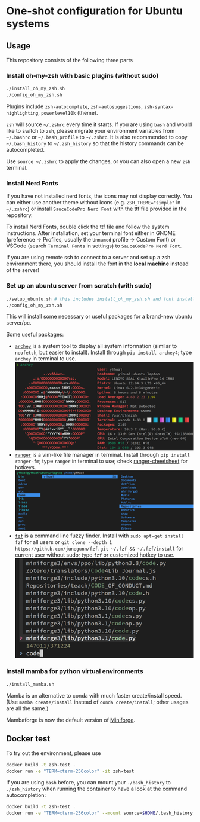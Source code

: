 # One-shot configuration for Ubuntu systems

## Usage

This repository consists of the following three parts

### Install oh-my-zsh with basic plugins (without sudo)
```sh
./install_oh_my_zsh.sh
./config_oh_my_zsh.sh
```

Plugins include `zsh-autocomplete`, `zsh-autosuggestions`, `zsh-syntax-highlighting`, `powerlevel10k` (theme).

`zsh` will source `~/.zshrc` every time it starts. If you are using `bash` and would like to switch to `zsh`, 
please migrate your environment variables from `~/.bashrc` or `~/.bash_profile` to `~/.zshrc`. It is also recommended to copy `~/.bash_history` to `~/.zsh_history` so that the history commands can be autocompleted.

Use `source ~/.zshrc` to apply the changes, or you can also open a new `zsh` terminal.

### Install Nerd Fonts
If you have not installed nerd fonts, the icons may not display correctly. You can either use another theme without icons (e.g. `ZSH_THEME="simple"` in `~/.zshrc`) or install `SauceCodePro Nerd Font` with the ttf file provided in the repository. 

To install Nerd Fonts, double click the ttf file and follow the system instructions. After installation, set your terminal font either in GNOME (preference -> Profiles, usually the `Unnamed` profile -> Custom Font) or VSCode (search `Terminal Fonts` in settings) to `SauceCodePro Nerd Font`.

If you are using remote ssh to connect to a server and set up a zsh environment there, you should install the font in the **local machine** instead of the server! 

### Set up an ubuntu server from scratch (with sudo)

```sh
./setup_ubuntu.sh # this includes install_oh_my_zsh.sh and font installation
./config_oh_my_zsh.sh
```
This will install some necessary or useful packages for a brand-new ubuntu server/pc.

Some useful packages:
- [`archey`](https://github.com/HorlogeSkynet/archey4) is a system tool to display all system information (similar to `neofetch`, but easier to install). Install through `pip install archey4`; type `archey` in terminal to use.
    ![Alt text](images/archey.png)
- [`ranger`](https://github.com/ranger/ranger) is a vim-like file manager in terminal. Install through `pip install ranger-fm`; type `ranger` in terminal to use; check [ranger-cheetsheet](https://gist.github.com/heroheman/aba73e47443340c35526755ef79647eb) for hotkeys. 
    ![Alt text](images/ranger.png)
- [`fzf`](https://github.com/junegunn/fzf) is a command line fuzzy finder. Install with `sudo apt-get install fzf` for all users or `git clone --depth 1 https://github.com/junegunn/fzf.git ~/.fzf && ~/.fzf/install` for current user without sudo; type `fzf` or customized hotkey to use.
    ![Alt text](images/fzf.png)

### Install mamba for python virtual environments

```sh
./install_mamba.sh
```

Mamba is an alternative to conda with much faster create/install speed. (Use `mamba create/install` instead of `conda create/install`; other usages are all the same.)

Mambaforge is now the default version of [Miniforge](https://github.com/conda-forge/miniforge). 


## Docker test

To try out the environment, please use 
```sh
docker build -t zsh-test .
docker run -e "TERM=xterm-256color" -it zsh-test
```

If you are using `bash` before, you can mount your `./bash_history` to `./zsh_history` when running the container to have a look at the command autocompletion:
```sh
docker build -t zsh-test .
docker run -e "TERM=xterm-256color" --mount source=$HOME/.bash_history,target=/root/.zsh_history,type=bind -it zsh-test
``` 

